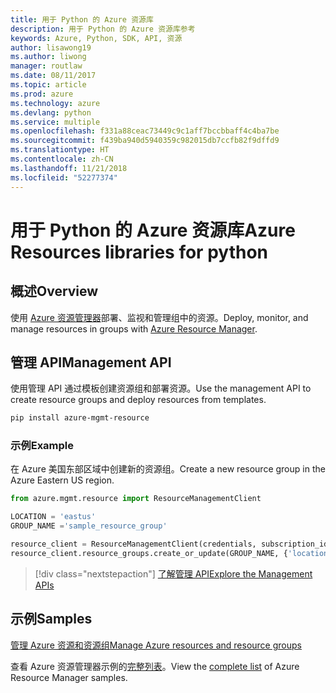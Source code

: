 ```yaml
---
title: 用于 Python 的 Azure 资源库
description: 用于 Python 的 Azure 资源库参考
keywords: Azure, Python, SDK, API, 资源
author: lisawong19
ms.author: liwong
manager: routlaw
ms.date: 08/11/2017
ms.topic: article
ms.prod: azure
ms.technology: azure
ms.devlang: python
ms.service: multiple
ms.openlocfilehash: f331a88ceac73449c9c1aff7bccbbaff4c4ba7be
ms.sourcegitcommit: f439ba940d5940359c982015db7ccfb82f9dffd9
ms.translationtype: HT
ms.contentlocale: zh-CN
ms.lasthandoff: 11/21/2018
ms.locfileid: "52277374"
---
```

# <a name="azure-resources-libraries-for-python"></a><span data-ttu-id="743b4-104">用于 Python 的 Azure 资源库</span><span class="sxs-lookup"><span data-stu-id="743b4-104">Azure Resources libraries for python</span></span>

## <a name="overview"></a><span data-ttu-id="743b4-105">概述</span><span class="sxs-lookup"><span data-stu-id="743b4-105">Overview</span></span> 
<span data-ttu-id="743b4-106">使用 [Azure 资源管理器](https://docs.microsoft.com/en-us/azure/azure-resource-manager/resource-group-overview)部署、监视和管理组中的资源。</span><span class="sxs-lookup"><span data-stu-id="743b4-106">Deploy, monitor, and manage resources in groups with [Azure Resource Manager](https://docs.microsoft.com/en-us/azure/azure-resource-manager/resource-group-overview).</span></span>

## <a name="management-api"></a><span data-ttu-id="743b4-107">管理 API</span><span class="sxs-lookup"><span data-stu-id="743b4-107">Management API</span></span>
<span data-ttu-id="743b4-108">使用管理 API 通过模板创建资源组和部署资源。</span><span class="sxs-lookup"><span data-stu-id="743b4-108">Use the management API to create resource groups and deploy resources from templates.</span></span>

```bash
pip install azure-mgmt-resource
```
### <a name="example"></a><span data-ttu-id="743b4-109">示例</span><span class="sxs-lookup"><span data-stu-id="743b4-109">Example</span></span> 
<span data-ttu-id="743b4-110">在 Azure 美国东部区域中创建新的资源组。</span><span class="sxs-lookup"><span data-stu-id="743b4-110">Create a new resource group in the Azure Eastern US region.</span></span>

```python
from azure.mgmt.resource import ResourceManagementClient

LOCATION = 'eastus'
GROUP_NAME ='sample_resource_group'

resource_client = ResourceManagementClient(credentials, subscription_id)
resource_client.resource_groups.create_or_update(GROUP_NAME, {'location': LOCATION})
```

> [!div class="nextstepaction"]
> [<span data-ttu-id="743b4-111">了解管理 API</span><span class="sxs-lookup"><span data-stu-id="743b4-111">Explore the Management APIs</span></span>](/python/api/overview/azure/azure.mgmt.resource)

## <a name="samples"></a><span data-ttu-id="743b4-112">示例</span><span class="sxs-lookup"><span data-stu-id="743b4-112">Samples</span></span>
[<span data-ttu-id="743b4-113">管理 Azure 资源和资源组</span><span class="sxs-lookup"><span data-stu-id="743b4-113">Manage Azure resources and resource groups</span></span>](https://github.com/Azure-Samples/resource-manager-python-resources-and-groups)

<span data-ttu-id="743b4-114">查看 Azure 资源管理器示例的[完整列表](https://azure.microsoft.com/resources/samples/?platform=python&term=resource)。</span><span class="sxs-lookup"><span data-stu-id="743b4-114">View the [complete list](https://azure.microsoft.com/resources/samples/?platform=python&term=resource) of Azure Resource Manager samples.</span></span>
